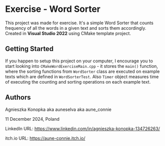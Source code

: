 # Exercise - Word Sorter

This project was made for exercise. It's a simple Word Sorter that counts frequency of all the words in a given text and sorts them accordingly.
Created in **Visual Studio 2022** using CMake template project.

## Getting Started

If you happen to setup this project on your computer, I encourage you to start looking into `CMakeWordExerciseMain.cpp` - it stores the `main()` function, where the sorting functions from `WordSorter` class are executed on example texts which are defined in `WordSorterTest`. 
Also `Timer` object measures time of executing the counting and sorting operations on each example text.

## Authors

Agnieszka Konopka aka auneselva aka aune_connie

11 December 2024, Poland

LinkedIn URL: https://www.linkedin.com/in/agnieszka-konopka-134726263/

itch.io URL: https://aune-connie.itch.io/
